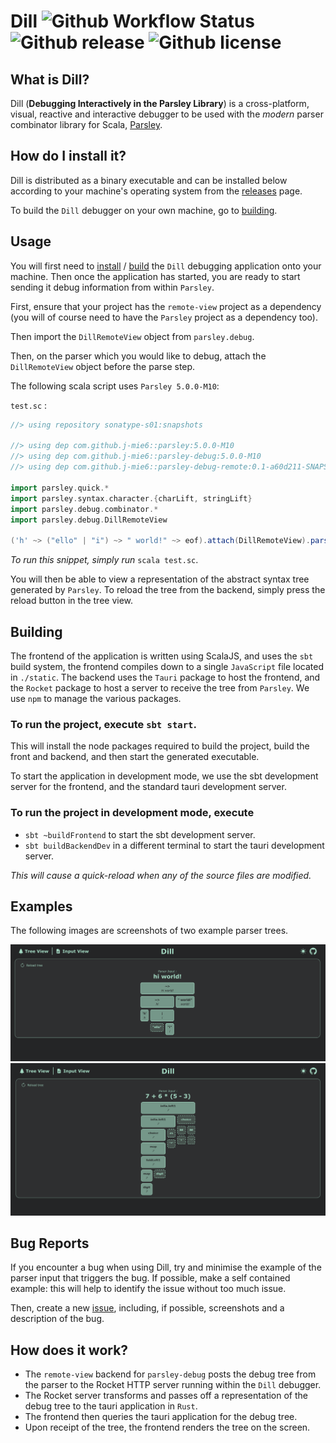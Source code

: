 # Dill ![Github Workflow Status](https://img.shields.io/github/actions/workflow/status/j-mie6/parsley-debug-app/dill-ci.yml?branch=main) ![Github release](https://img.shields.io/github/v/release/j-mie6/parsley-debug-app) ![Github license](https://img.shields.io/github/license/j-mie6/parsley-debug-app) 


## What is Dill?

Dill (**Debugging Interactively in the Parsley Library**) is a cross-platform, visual, reactive and interactive debugger to be used with the _modern_ parser combinator library for Scala, [Parsley](https://github.com/j-mie6/parsley).

## How do I install it?

Dill is distributed as a binary executable and can be installed below according to your machine's operating system from the [releases](https://github.com/j-mie6/parsley-debug-app/releases/) page.

To build the `Dill` debugger on your own machine, go to [building](#building).

## Usage

You will first need to [install](#how-do-i-install-it) / [build](#building) the `Dill` debugging application onto your machine. Then once the application has started, you are ready to start sending it debug information from within `Parsley`.

First, ensure that your project has the `remote-view` project as a dependency (you will of course need to have the `Parsley` project as a dependency too).

Then import the `DillRemoteView` object from `parsley.debug`.

Then, on the parser which you would like to debug, attach the `DillRemoteView` object before the parse step.

The following scala script uses `Parsley 5.0.0-M10`:

`test.sc` :
```scala 
//> using repository sonatype-s01:snapshots

//> using dep com.github.j-mie6::parsley:5.0.0-M10
//> using dep com.github.j-mie6::parsley-debug:5.0.0-M10 
//> using dep com.github.j-mie6::parsley-debug-remote:0.1-a60d211-SNAPSHOT

import parsley.quick.*
import parsley.syntax.character.{charLift, stringLift}
import parsley.debug.combinator.*
import parsley.debug.DillRemoteView

('h' ~> ("ello" | "i") ~> " world!" ~> eof).attach(DillRemoteView).parse("hello world!1")

```

_To run this snippet, simply run_ `scala test.sc`.

You will then be able to view a representation of the abstract syntax tree generated by `Parsley`. To reload the tree from the backend, simply press the reload button in the tree view.

## Building
The frontend of the application is written using ScalaJS, and uses the `sbt` build system, the frontend compiles down to a single `JavaScript` file located in `./static`. The backend uses the `Tauri` package to host the frontend, and the `Rocket` package to host a server to receive the tree from `Parsley`. We use `npm` to manage the various packages.

### To run the project, execute `sbt start`.

This will install the node packages required to build the project, build the front and backend, and then start the generated executable.

To start the application in development mode, we use the sbt development server for the frontend, and the standard tauri development server.

### To run the project in development mode, execute 
- `sbt ~buildFrontend` to start the sbt development server.
- `sbt buildBackendDev` in a different terminal to start the tauri development server.

_This will cause a quick-reload when any of the source files are modified._

## Examples

The following images are screenshots of two example parser trees.

![Debugging "hi world!"](readme/images/DillHiWorld.png)
![Debugging multiplication](readme/images/DillMultiplication.png)

## Bug Reports

If you encounter a bug when using Dill, try and minimise the example of the parser input that triggers the bug. If possible, make a self contained example: this will help to identify the issue without too much issue.

Then, create a new [issue](https://github.com/j-mie6/parsley-debug-app/issues), including, if possible, screenshots and a description of the bug.

## How does it work?

- The `remote-view` backend for `parsley-debug` posts the debug tree from the parser to the Rocket HTTP server running within the `Dill` debugger.
- The Rocket server transforms and passes off a representation of the debug tree to the tauri application in `Rust`.
- The frontend then queries the tauri application for the debug tree.
- Upon receipt of the tree, the frontend renders the tree on the screen.
